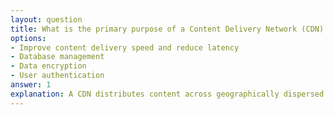 ```yaml
---
layout: question
title: What is the primary purpose of a Content Delivery Network (CDN) in cloud architecture?
options:
- Improve content delivery speed and reduce latency
- Database management
- Data encryption
- User authentication
answer: 1
explanation: A CDN distributes content across geographically dispersed servers, reducing latency and improving content delivery speed by serving users from the nearest edge location.
---
```

